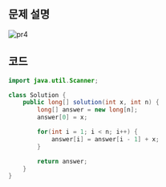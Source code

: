 ## 문제 설명
![pr4](https://user-images.githubusercontent.com/90914001/187070187-31d3875b-b069-442b-8111-dc83b4853693.PNG)

## 코드
```java
import java.util.Scanner;

class Solution {
    public long[] solution(int x, int n) {
        long[] answer = new long[n];
        answer[0] = x;

        for(int i = 1; i < n; i++) {
            answer[i] = answer[i - 1] + x;
        }

        return answer;
    }
}